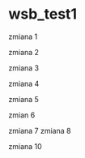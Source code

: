 # wsb_test1

zmiana 1

zmiana 2

zmiana 3

zmiana 4

zmiana 5

zmian 6

zmiana 7 zmiana 8

zmiana 10
